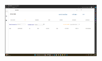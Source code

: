 <img src="https://github.com/ABHILASHsrigan/final-react-exam/blob/1ccb463e5106f67fb0e69933ad1b8abde9c1399b/output.png" alt="My Screenshot" width="300"/>
